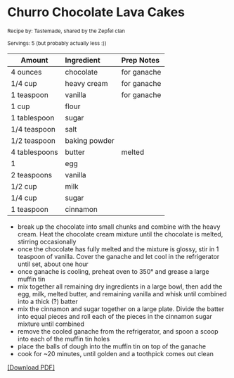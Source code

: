 # Churro Chocolate Lava Cakes

<small>Recipe by: Tastemade, shared by the Zepfel clan</small>

<small>Servings: 5 (but probably actually less :))</small>

| Amount        | Ingredient    | Prep Notes  |
| ------------- | :------------ | :---------- |
| 4 ounces      | chocolate     | for ganache |
| 1/4 cup       | heavy cream   | for ganache |
| 1 teaspoon    | vanilla       | for ganache |
| 1 cup         | flour         |             |
| 1 tablespoon  | sugar         |             |
| 1/4 teaspoon  | salt          |             |
| 1/2 teaspoon  | baking powder |             |
| 4 tablespoons | butter        | melted      |
| 1             | egg           |             |
| 2 teaspoons   | vanilla       |             |
| 1/2 cup       | milk          |             |
| 1/4 cup       | sugar         |             |
| 1 teaspoon    | cinnamon      |             |

- break up the chocolate into small chunks and combine with the heavy cream. Heat the chocolate cream mixture until the chocolate is melted, stirring occasionally
- once the chocolate has fully melted and the mixture is glossy, stir in 1 teaspoon of vanilla. Cover the ganache and let cool in the refrigerator until set, about one hour
- once ganache is cooling, preheat oven to 350° and grease a large muffin tin
- mix together all remaining dry ingredients in a large bowl, then add the egg, milk, melted butter, and remaining vanilla and whisk until combined into a thick (?) batter
- mix the cinnamon and sugar together on a large plate. Divide the batter into equal pieces and roll each of the pieces in the cinnamon sugar mixture until combined
- remove the cooled ganache from the refrigerator, and spoon a scoop into each of the muffin tin holes
- place the balls of dough into the muffin tin on top of the ganache
- cook for ~20 minutes, until golden and a toothpick comes out clean

<!-- Tags:
- cake
- chocolate
- vegetarian
- oven
- stove
-->


[\[Download PDF\]](/pdf/desserts/churroChocolateLavaCakes.pdf)
